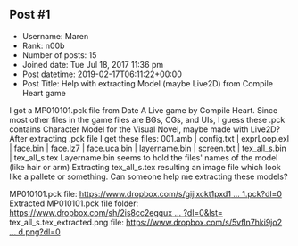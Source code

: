 ## Post #1
- Username: Maren
- Rank: n00b
- Number of posts: 15
- Joined date: Tue Jul 18, 2017 11:36 pm
- Post datetime: 2019-02-17T06:11:22+00:00
- Post Title: Help with extracting Model (maybe Live2D) from Compile Heart game

I got a MP010101.pck file from Date A Live game by Compile Heart. Since most other files in the game files are BGs, CGs, and UIs, I guess these .pck contains Character Model for the Visual Novel, maybe made with Live2D?
After extracting .pck file I get these files:
001.amb | config.txt | exprLoop.exl | face.bin | face.lz7 | face.uca.bin | layername.bin | screen.txt | tex_all_s.bin | tex_all_s.tex
Layername.bin seems to hold the files' names of the model (like hair or arm)
Extracting tex_all_s.tex resulting an image file which look like a pallete or something.
Can someone help me extracting these models?

MP010101.pck file: [https://www.dropbox.com/s/gijixckt1pxd1 ... 1.pck?dl=0](https://www.dropbox.com/s/gijixckt1pxd1f8/MP010101.pck?dl=0)
Extracted MP010101.pck file folder: [https://www.dropbox.com/sh/2is8cc2eggux ... ?dl=0&lst=](https://www.dropbox.com/sh/2is8cc2egguxyw6/AADaPtRYj35lP-lOyyVfyUZwa?dl=0&lst=)
tex_all_s.tex_extracted.png file: [https://www.dropbox.com/s/5vfln7hki9jo2 ... d.png?dl=0](https://www.dropbox.com/s/5vfln7hki9jo254/tex_all_s.tex_extracted.png?dl=0)
